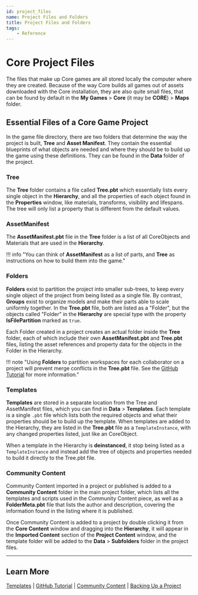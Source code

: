 ```yaml
---
id: project_files
name: Project Files and Folders
title: Project Files and Folders
tags:
    - Reference
---
```


# Core Project Files

The files that make up Core games are all stored locally the computer where they are created. Because of the way Core builds all games out of assets downloaded with the Core installation, they are also quite small files, that can be found by default in the **My Games** > **Core** (it may be **CORE**) > **Maps** folder.

## Essential Files of a Core Game Project

In the game file directory, there are two folders that determine the way the project is built, **Tree** and **Asset Manifest**. They contain the essential blueprints of what objects are needed and where they should be to build up the game using these definitions. They can be found in the **Data** folder of the project.

### Tree

The **Tree** folder contains a file called **Tree.pbt** which essentially lists every single object in the **Hierarchy**, and all the properties of each object found in the **Properties** window, like materials, transforms, visibility and lifespans. The tree will only list a property that is different from the default values.

### AssetManifest

The **AssetManifest.pbt** file in the **Tree** folder is a list of all CoreObjects and Materials that are used in the **Hierarchy**.

!!! info "You can think of **AssetManifest** as a list of parts, and **Tree** as instructions on how to build them into the game."

### Folders

**Folders** exist to partition the project into smaller sub-trees, to keep every single object of the project from being listed as a single file. By contrast, **Groups** exist to organize models and make their parts able to scale uniformly together. In the **Tree.pbt** file, both are listed as a "Folder", but the objects called "Folder" in the **Hierarchy** are special type with the property **IsFilePartition** marked as `true`.

Each Folder created in a project creates an actual folder inside the **Tree** folder, each of which include their own **AssetManifest.pbt** and **Tree.pbt** files, listing the asset references and property data for the objects in the Folder in the Hierarchy.

!!! note "Using **Folders** to partition workspaces for each collaborator on a project will prevent merge conflicts in the **Tree.pbt** file. See the [GitHub Tutorial](../tutorials/github.md) for more information."

### Templates

**Templates** are stored in a separate location from the Tree and AssetManifest files, which you can find in **Data** > **Templates**. Each template is a single `.pbt` file which lists both the required objects and what their properties should be to build up the template. When templates are added to the Hierarchy, they are listed in the **Tree.pbt** file as a `TemplateInstance`, with any changed properties listed, just like an CoreObject.

When a template in the Hierarchy is **deinstanced**, it stop being listed as a `TemplateInstance` and instead add the tree of objects and properties needed to build it directly to the Tree.pbt file.

### Community Content

Community Content imported in a project or published is added to a **Community Content** folder in the main project folder, which lists all the templates and scripts used in the Community Content piece, as well as a **FolderMeta.pbt** file that lists the author and description, covering the information found in the listing where it is published.

Once Community Content is added to a project by double clicking it from the **Core Content** window and dragging into the **Hierarchy**, it will appear in the **Imported Content** section of the **Project Content** window, and the template folder will be added to the **Data** > **Subfolders** folder in the project files.

---

## Learn More

[Templates](../tutorials/template_reference.md) | [GitHub Tutorial](../tutorials/github.md) | [Community Content](community_content.md) | [Backing Up a Project](backups.md)
